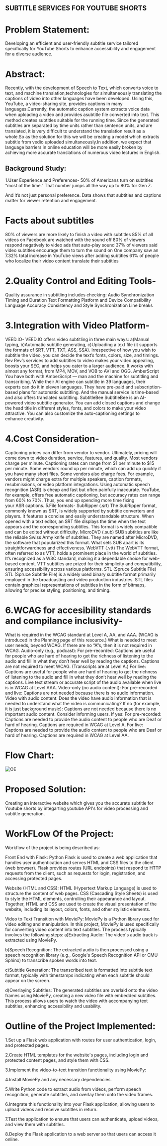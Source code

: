 ## SUBTITLE SERVICES FOR YOUTUBE SHORTS

# Problem Statement:
Developing an efficient and user-friendly subtitle service tailored specifically for YouTube Shorts to enhance accessibility and engagement for a diverse audience.

# Abstract:
Recently, with the development of Speech to Text, which converts voice to text, and machine translation,technologies for simultaneously translating the captions of video into other languages have been developed. Using this, YouTube, a video-sharing site, provides captions in many languages.Currently, the automatic caption system extracts voice data when uploading a video and provides asubtitle ﬁle converted into text. This method creates subtitles suitable for the running time. Since the generated subtitles are separated by time units rather than sentence units, and are translated, it is very diﬃcult to understand the translation result as a whole.So as the solution for this we will be creating a model which extracts subtitle from vedio uploaded simultaneously.In addition, we expect that language barriers in online education will be more easily broken by achieving more accurate translations of numerous video lectures in English.

## Background Study:
1.User Experience and Preferences-
50% of Americans turn on subtitles “most of the time.” That number jumps all the way up to 80% for Gen Z.

And it’s not just personal preference. Data shows that subtitles and captions matter for viewer retention and engagement.

# Facts about subtitles
80% of viewers are more likely to finish a video with subtitles
85% of all videos on Facebook are watched with the sound off
80% of viewers respond negatively to video ads that auto-play sound
37% of viewers said video subtitles encourage them to turn the sound on
One company saw an 7.32% total increase in YouTube views after adding subtitles
61% of people who localize their video content translate their subtitles

# 2.Quality Control and Editing Tools-
Quality assurance in subtitling includes checking:
 Audio Synchronization
 Timing and Duration
 Text Formatting
 Platform and Device Compatibility
 Language Accuracy
 Consistency and Style
 Synchronization
 Line breaks

# 3.Integration with Video Platform-
  VEED.IO-
  VEED.IO offers video subtitling in three main ways: 
  a)Manual typing, 
  b)Automatic subtitle generating,
  c)Uploading a text file (it supports the formats of SRT, VTT, TXT, ASS, SSA). Irrespective of how you wish to subtitle the video, you can decide the text’s fonts, colors, size, and timings.
  Rev
  Rev’s services to add subtitles to video makes your video appealing, boosts your SEO, and helps you cater to a larger audience. 
  It works with almost any format, from MP4, MOV, and VOB to AVI and OGG.
  AmberScript
  You have both with AmberScript — man and the machine for subtitling and transcribing.
  While their AI engine can subtitle in 39 languages, their experts can do it in eleven languages.
  They have pre-paid and subscription-based plans for automatic subtitling. And the manual service is time-based and also offers translated subtitling.
  SubtitleBee
  SubtitleBee is an AI-powered video subtitle generator. 
  You can add closed captions and change the head title in different styles, fonts, and colors to make your video attractive. 
  You can also customize the auto-captioning settings to enhance creativity.

# 4.Cost Consideration-
 Captioning prices can differ from vendor to vendor. Ultimately, pricing will come down to video duration, service, features, and quality.
 Most vendors charge per minute. Captioning rates can range from $1 per minute to $15 per minute. Some vendors round up per minute, which can add up quickly if you have many short files.
 Some vendors also charge fees. For example, vendors might charge extra for multiple speakers, caption formats, resubmissions, or video platform integrations.
 Using automatic speech recognition (ASR) is cheap and fast but often painfully inaccurate. 
 YouTube, for example, offers free automatic captioning, but accuracy rates can range from 60% to 70%. 
 Thus, you end up spending more time fixing your ASR captions.
5.File formats-
 SubRipper (.srt)
 The SubRipper format, commonly known as SRT, is widely supported by subtitle converters and players. 
 It features a concise and easily understandable structure. 
 When opened with a text editor, an SRT file displays the time when the text appears and the corresponding subtitles. 
 This format is widely compatible and can be edited without difficulty.
 MicroDVD (.sub)
 SUB subtitles are like the reliable Swiss Army knife of subtitles. 
 They are named after MicroDVD, the software that popularized this format. 
 What sets SUB apart is its straightforwardness and effectiveness.
 WebVTT (.vtt)
 The WebVTT format, often referred to as VTT, holds a prominent place in the world of subtitles. 
 It’s recognized as a W3C standard, making it a dependable choice for web-based content. 
 VTT subtitles are prized for their simplicity and compatibility, ensuring accessibility across various platforms.
 STL (Spruce Subtitle File)
 STL (Spruce Subtitle File) is a widely used binary subtitle format primarily employed in the broadcasting and video production industries. 
 STL files contain graphical representations of subtitles in the form of bitmaps, allowing for precise styling, positioning, and timing.
# 6.WCAG for accesibility standards and compilance inclusivity-
 What is required in the WCAG standard at Level A, AA, and AAA. (WCAG is introduced in the Planning page of this resource.)
 What is needed to meet user needs, beyond WCAG. If there are no “A”s, then it is not required in WCAG.
 Audio-only (e.g., podcast):
 For pre-recorded:
 Captions are useful for people who are hard of hearing to get the richness of listening to the audio and fill in what they don’t hear well by reading the captions.
 Captions are not required to meet WCAG. (Transcripts are at Level A.)
 For live:
 Captions are useful for people who are hard of hearing to get the richness of listening to the audio and fill in what they don’t hear well by reading the captions.
 Live text stream or accurate script of the audio available when live is in WCAG at Level AAA.
 Video-only (no audio content):
 For pre-recorded and live:
 Captions are not needed because there is no audio information.
 Video with audio content:
 Does the video have audio information that is needed to understand what the video is communicating?
 If no (for example, it is just background music):
 Captions are not needed because there is no important audio content. Consider informing users.
 If yes:
 For pre-recorded:
 Captions are needed to provide the audio content to people who are Deaf or hard of hearing.
 Captions are required in WCAG at Level A.
 For live:
 Captions are needed to provide the audio content to people who are Deaf or hard of hearing.
 Captions are required in WCAG at Level AA.
# Flow Chart:
![OE](https://github.com/Shrini-3/OE-Project/assets/119584214/8e114c4a-9952-47eb-8a7e-b70c8976b5de)




# Proposed Solution:
Creating an interactive website which gives you the accurate subtitle for Youtube shorts by integarting youtube API's for video processing and subtitle generation. 

# WorkFLow Of the Project:
Workflow of the project is being described as:

Front End with Flask:
Python Flask is used to create a web application that handles user authentication and serves HTML and CSS files to the client (web browser).
Flask provides routes (URL endpoints) that respond to HTTP requests from the client, such as requests for login, registration, and accessing protected pages.


Website (HTML and CSS):
HTML (Hypertext Markup Language) is used to structure the content of web pages.
CSS (Cascading Style Sheets) is used to style the HTML elements, controlling their appearance and layout.
Together, HTML and CSS are used to create the visual presentation of the website, including its layout, colors, fonts, and other stylistic elements.


Video to Text Transition with MoviePy:
MoviePy is a Python library used for video editing and manipulation.
In this project, MoviePy is used specifically for converting video content into text subtitles.
The process typically involves the following steps:
a)Extracting Audio: The video's audio track is extracted using MoviePy.

b)Speech Recognition: The extracted audio is then processed using a speech recognition library (e.g., Google's Speech Recognition API or CMU Sphinx) to transcribe spoken words into text.

c)Subtitle Generation: The transcribed text is formatted into subtitle text format, typically with timestamps indicating when each subtitle should appear on the screen.

d)Overlaying Subtitles: The generated subtitles are overlaid onto the video frames using MoviePy, creating a new video file with embedded subtitles.
This process allows users to watch the video with accompanying text subtitles, enhancing accessibility and usability.

# Outline of the Project Implemented:
1.Set up a Flask web application with routes for user authentication, login, and protected pages.

2.Create HTML templates for the website's pages, including login and protected content pages, and style them with CSS.

3.Implement the video-to-text transition functionality using MoviePy:

4.Install MoviePy and any necessary dependencies.

5.Write Python code to extract audio from videos, perform speech recognition, generate subtitles, and overlay them onto the video frames.

6.Integrate this functionality into your Flask application, allowing users to upload videos and receive subtitles in return.

7.Test the application to ensure that users can authenticate, upload videos, and view them with subtitles.

8.Deploy the Flask application to a web server so that users can access it online.
